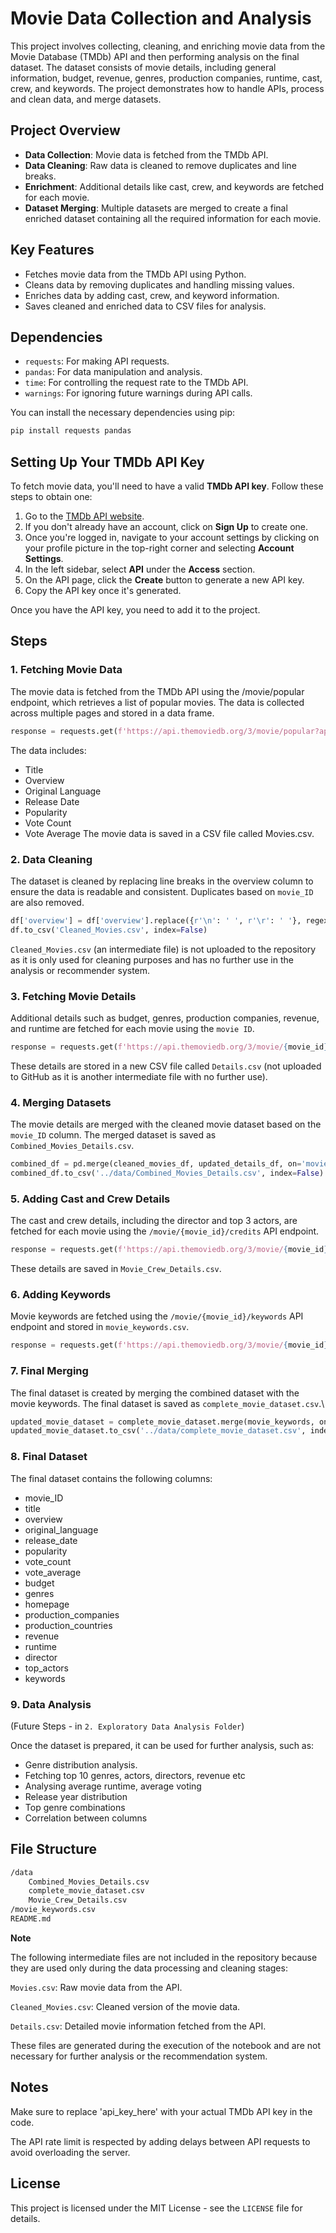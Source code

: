 # Movie Data Collection and Analysis

This project involves collecting, cleaning, and enriching movie data from the Movie Database (TMDb) API and then performing analysis on the final dataset. The dataset consists of movie details, including general information, budget, revenue, genres, production companies, runtime, cast, crew, and keywords. The project demonstrates how to handle APIs, process and clean data, and merge datasets.

## Project Overview

- **Data Collection**: Movie data is fetched from the TMDb API.
- **Data Cleaning**: Raw data is cleaned to remove duplicates and line breaks.
- **Enrichment**: Additional details like cast, crew, and keywords are fetched for each movie.
- **Dataset Merging**: Multiple datasets are merged to create a final enriched dataset containing all the required information for each movie.

## Key Features

- Fetches movie data from the TMDb API using Python.
- Cleans data by removing duplicates and handling missing values.
- Enriches data by adding cast, crew, and keyword information.
- Saves cleaned and enriched data to CSV files for analysis.

## Dependencies

- `requests`: For making API requests.
- `pandas`: For data manipulation and analysis.
- `time`: For controlling the request rate to the TMDb API.
- `warnings`: For ignoring future warnings during API calls.

You can install the necessary dependencies using pip:

```bash
pip install requests pandas
```

## Setting Up Your TMDb API Key

To fetch movie data, you'll need to have a valid **TMDb API key**. Follow these steps to obtain one:

1. Go to the [TMDb API website](https://www.themoviedb.org/documentation/api).
2. If you don't already have an account, click on **Sign Up** to create one.
3. Once you're logged in, navigate to your account settings by clicking on your profile picture in the top-right corner and selecting **Account Settings**.
4. In the left sidebar, select **API** under the **Access** section.
5. On the API page, click the **Create** button to generate a new API key.
6. Copy the API key once it's generated.

Once you have the API key, you need to add it to the project.

## Steps
### **1. Fetching Movie Data**

The movie data is fetched from the TMDb API using the /movie/popular endpoint, which retrieves a list of popular movies. The data is collected across multiple pages and stored in a data frame.

```python
response = requests.get(f'https://api.themoviedb.org/3/movie/popular?api_key={api_key}&language=en-US&page={j}').json()
```

The data includes:

- Title
- Overview
- Original Language
- Release Date
- Popularity
- Vote Count
- Vote Average
The movie data is saved in a CSV file called Movies.csv.

### **2. Data Cleaning**

The dataset is cleaned by replacing line breaks in the overview column to ensure the data is readable and consistent. Duplicates based on `movie_ID` are also removed.
```python
df['overview'] = df['overview'].replace({r'\n': ' ', r'\r': ' '}, regex=True)
df.to_csv('Cleaned_Movies.csv', index=False)
```
`Cleaned_Movies.csv` (an intermediate file) is not uploaded to the repository as it is only used for cleaning purposes and has no further use in the analysis or recommender system.

### **3. Fetching Movie Details**

Additional details such as budget, genres, production companies, revenue, and runtime are fetched for each movie using the `movie ID`.
```python
response = requests.get(f'https://api.themoviedb.org/3/movie/{movie_id}?api_key={api_key}').json()
```
These details are stored in a new CSV file called `Details.csv` (not uploaded to GitHub as it is another intermediate file with no further use).


### **4. Merging Datasets**

The movie details are merged with the cleaned movie dataset based on the ``movie_ID`` column. The merged dataset is saved as `Combined_Movies_Details.csv`.
```python
combined_df = pd.merge(cleaned_movies_df, updated_details_df, on='movie_ID', how='left')
combined_df.to_csv('../data/Combined_Movies_Details.csv', index=False)
```

### **5. Adding Cast and Crew Details**

The cast and crew details, including the director and top 3 actors, are fetched for each movie using the `/movie/{movie_id}/credits` API endpoint.
```python
response = requests.get(f'https://api.themoviedb.org/3/movie/{movie_id}/credits?api_key={api_key}').json()
```
These details are saved in `Movie_Crew_Details.csv`.

### **6. Adding Keywords**

Movie keywords are fetched using the `/movie/{movie_id}/keywords` API endpoint and stored in `movie_keywords.csv`.
```python
response = requests.get(f'https://api.themoviedb.org/3/movie/{movie_id}/keywords?api_key={api_key}&language=en-US').json()
```

### **7. Final Merging**

The final dataset is created by merging the combined dataset with the movie keywords. The final dataset is saved as `complete_movie_dataset.csv`.\

```python
updated_movie_dataset = complete_movie_dataset.merge(movie_keywords, on='movie_ID', how='left')
updated_movie_dataset.to_csv('../data/complete_movie_dataset.csv', index=False)
```
### **8. Final Dataset**

The final dataset contains the following columns:
- movie_ID
- title
- overview
- original_language
- release_date
- popularity
- vote_count
- vote_average
- budget
- genres
- homepage
- production_companies
- production_countries
- revenue
- runtime
- director
- top_actors
- keywords

### **9. Data Analysis** 
(Future Steps - in `2. Exploratory Data Analysis Folder`)

Once the dataset is prepared, it can be used for further analysis, such as:

- Genre distribution analysis.
- Fetching top 10 genres, actors, directors, revenue etc
- Analysing average runtime, average voting
- Release year distribution
- Top genre combinations
- Correlation between columns

## File Structure

```bash
/data
    Combined_Movies_Details.csv
    complete_movie_dataset.csv
    Movie_Crew_Details.csv
/movie_keywords.csv
README.md

```
**Note**

The following intermediate files are not included in the repository because they are used only during the data processing and cleaning stages:

`Movies.csv`: Raw movie data from the API.

`Cleaned_Movies.csv`: Cleaned version of the movie data.

`Details.csv`: Detailed movie information fetched from the API.

These files are generated during the execution of the notebook and are not necessary for further analysis or the recommendation system.


## Notes

Make sure to replace 'api_key_here' with your actual TMDb API key in the code.

The API rate limit is respected by adding delays between API requests to avoid overloading the server.

## License

This project is licensed under the MIT License - see the `LICENSE` file for details.











































